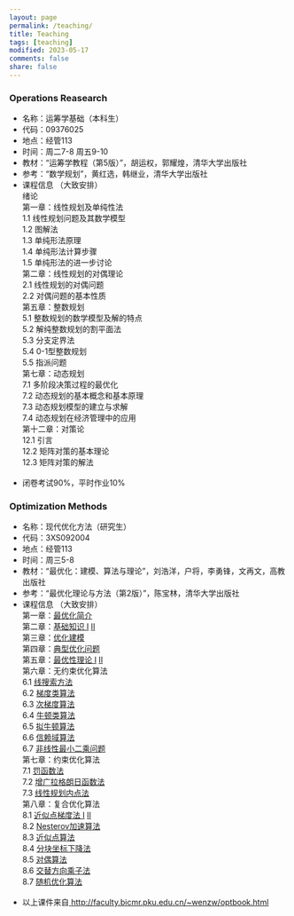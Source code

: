 ```yaml
---
layout: page
permalink: /teaching/
title: Teaching
tags: [teaching]
modified: 2023-05-17 
comments: false
share: false
---
```



### Operations Reasearch

* 名称：运筹学基础（本科生）<br>
* 代码：09376025 <br>
* 地点：经管113 <br>
* 时间：周二7-8 周五9-10 <br>
* 教材：“运筹学教程（第5版）”，胡运权，郭耀煌，清华大学出版社 <br>
* 参考：“数学规划”，黄红选，韩继业，清华大学出版社 <br>
* 课程信息 （大致安排）<br>
  绪论<br>
  第一章：线性规划及单纯性法<br>
  1.1 线性规划问题及其数学模型  <br>
  1.2 图解法 <br>
  1.3 单纯形法原理 <br>
  1.4 单纯形法计算步骤  <br>
  1.5 单纯形法的进一步讨论 <br>
  第二章：线性规划的对偶理论<br>
  2.1 线性规划的对偶问题<br>
  2.2 对偶问题的基本性质<br>
  第五章：整数规划<br>
  5.1 整数规划的数学模型及解的特点<br>
  5.2 解纯整数规划的割平面法<br>
  5.3 分支定界法<br>
  5.4 0-1型整数规划<br>
  5.5 指派问题<br>
  第七章：动态规划<br>
  7.1 多阶段决策过程的最优化<br>
  7.2 动态规划的基本概念和基本原理<br>
  7.3 动态规划模型的建立与求解<br>
  7.4 动态规划在经济管理中的应用<br>
  第十二章：对策论<br>
  12.1 引言<br>
  12.2 矩阵对策的基本理论<br>
  12.3 矩阵对策的解法<br><br>
* 闭卷考试90%，平时作业10%
  
 
### Optimization Methods

* 名称：现代优化方法（研究生）<br>
* 代码：3XS092004 <br>
* 地点：经管113 <br>
* 时间：周三5-8 <br>
* 教材：“最优化：建模、算法与理论”，刘浩洋，户将，李勇锋，文再文，高教出版社 <br>
* 参考：“最优化理论与方法（第2版）”，陈宝林，清华大学出版社
* 课程信息 （大致安排）<br>
  第一章：<a href="../01-opt-dzw.pdf" class="textlink" target="_blank">最优化简介</a>  <br>
  第二章：<a href="../02-convex-set.pdf" class="textlink" target="_blank">基础知识 I</a> <a href="../03_functions_newhyx.pdf" class="textlink" target="_blank">II</a> <br>
  第三章：<a href="../05-lect1-model.pdf" class="textlink" target="_blank">优化建模</a>  <br>
  第四章：<a href="../06-opt-dzw.pdf" class="textlink" target="_blank">典型优化问题</a> <br>
  第五章：<a href="../07-lect-theory1.pdf" class="textlink" target="_blank">最优性理论 I</a> <a href="../07-lect-theory2.pdf" class="textlink" target="_blank">II</a> <br>
  第六章：无约束优化算法<br>
  6.1 <a href="../08-lect-gradient.pdf" class="textlink" target="_blank">线搜索方法</a> <br> 
  6.2 <a href="../09-lect-sg.pdf" class="textlink" target="_blank">梯度类算法</a> <br> 
  6.3 <a href="../10-lect-sgm.pdf" class="textlink" target="_blank">次梯度算法</a> <br> 
  6.4 <a href="../11-lect-newton.pdf" class="textlink" target="_blank">牛顿类算法</a> <br> 
  6.5 <a href="../12-lect-QN.pdf" class="textlink" target="_blank">拟牛顿算法</a> <br> 
  6.6 <a href="../13_trustregion_newdzw.pdf" class="textlink" target="_blank">信赖域算法</a> <br> 
  6.7 <a href="../14-lsp-new-zxx.pdf" class="textlink" target="_blank">非线性最小二乘问题</a> <br>
  第七章：约束优化算法<br>
  7.1 <a href="../15-lect-penalty.pdf" class="textlink" target="_blank">罚函数法</a> <br> 
  7.2 <a href="../16-lect-alm.pdf" class="textlink" target="_blank">增广拉格朗日函数法</a> <br>
  7.3 <a href="../17-lp_ipm-new-zxx-xzl.pdf" class="textlink" target="_blank">线性规划内点法</a> <br>
  第八章：复合优化算法 <br>
  8.1 <a href="../18-lect-prox_map.pdf" class="textlink" target="_blank">近似点梯度法 I</a> <a href="../19-lect-proxg.pdf" class="textlink" target="_blank">II</a> <br> 
  8.2 <a href="../20-lect-nesterov-ch.pdf" class="textlink" target="_blank">Nesterov加速算法</a> <br>
  8.3 <a href="../21-lect-prox_point.pdf" class="textlink" target="_blank">近似点算法</a> <br>
  8.4 <a href="../22-lect-BCD.pdf" class="textlink" target="_blank">分块坐标下降法</a> <br>
  8.5 <a href="../23-lect-DualAlgo.pdf" class="textlink" target="_blank">对偶算法</a> <br> 
  8.6 <a href="../24-lect-admm-chhyx.pdf" class="textlink" target="_blank">交替方向乘子法</a>  <br>
  8.7 <a href="../25-lect-sto-ch.pdf" class="textlink" target="_blank">随机优化算法</a> <br><br>
* 以上课件来自<a href="http://faculty.bicmr.pku.edu.cn/~wenzw/optbook.html" target="_blank" style="text-decoration:underline;"> http://faculty.bicmr.pku.edu.cn/~wenzw/optbook.html




  


  
  
